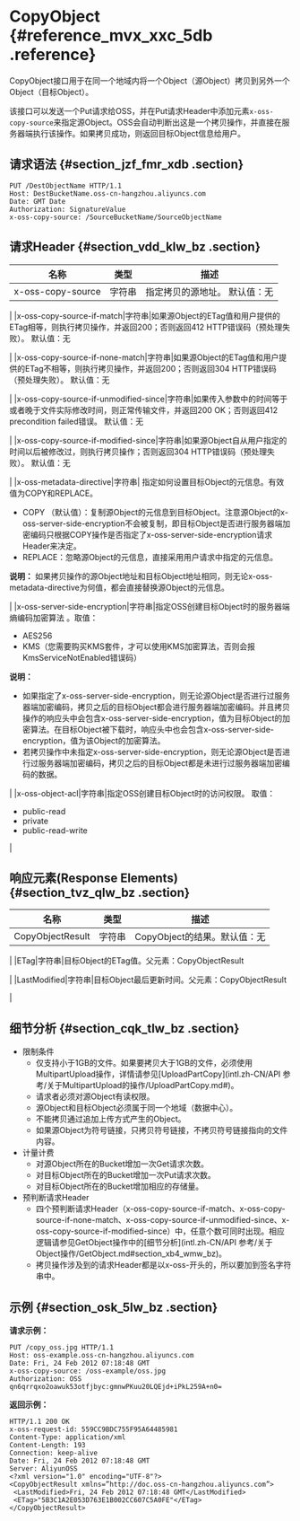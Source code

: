 # CopyObject {#reference_mvx_xxc_5db .reference}

CopyObject接口用于在同一个地域内将一个Object（源Object）拷贝到另外一个Object（目标Object）。

该接口可以发送一个Put请求给OSS，并在Put请求Header中添加元素`x-oss-copy-source`来指定源Object。OSS会自动判断出这是一个拷贝操作，并直接在服务器端执行该操作。如果拷贝成功，则返回目标Object信息给用户。

## 请求语法 {#section_jzf_fmr_xdb .section}

```
PUT /DestObjectName HTTP/1.1
Host: DestBucketName.oss-cn-hangzhou.aliyuncs.com
Date: GMT Date
Authorization: SignatureValue
x-oss-copy-source: /SourceBucketName/SourceObjectName
```

## 请求Header {#section_vdd_klw_bz .section}

|名称|类型|描述|
|--|--|--|
|x-oss-copy-source|字符串|指定拷贝的源地址。 默认值：无

|
|x-oss-copy-source-if-match|字符串|如果源Object的ETag值和用户提供的ETag相等，则执行拷贝操作，并返回200；否则返回412 HTTP错误码（预处理失败）。 默认值：无

|
|x-oss-copy-source-if-none-match|字符串|如果源Object的ETag值和用户提供的ETag不相等，则执行拷贝操作，并返回200；否则返回304 HTTP错误码（预处理失败）。 默认值：无

|
|x-oss-copy-source-if-unmodified-since|字符串|如果传入参数中的时间等于或者晚于文件实际修改时间，则正常传输文件，并返回200 OK；否则返回412 precondition failed错误。 默认值：无

|
|x-oss-copy-source-if-modified-since|字符串|如果源Object自从用户指定的时间以后被修改过，则执行拷贝操作；否则返回304 HTTP错误码（预处理失败）。 默认值：无

|
|x-oss-metadata-directive|字符串| 指定如何设置目标Object的元信息。有效值为COPY和REPLACE。

-   COPY （默认值）：复制源Object的元信息到目标Object。注意源Object的x-oss-server-side-encryption不会被复制，即目标Object是否进行服务器端加密编码只根据COPY操作是否指定了x-oss-server-side-encryption请求Header来决定。
-   REPLACE：忽略源Object的元信息，直接采用用户请求中指定的元信息。

**说明：** 如果拷贝操作的源Object地址和目标Object地址相同，则无论x-oss-metadata-directive为何值，都会直接替换源Object的元信息。

 |
|x-oss-server-side-encryption|字符串|指定OSS创建目标Object时的服务器端熵编码加密算法 。取值：

-   AES256
-   KMS（您需要购买KMS套件，才可以使用KMS加密算法，否则会报KmsServiceNotEnabled错误码）

**说明：** 

-   如果指定了x-oss-server-side-encryption，则无论源Object是否进行过服务器端加密编码，拷贝之后的目标Object都会进行服务器端加密编码。并且拷贝操作的响应头中会包含x-oss-server-side-encryption，值为目标Object的加密算法。在目标Object被下载时，响应头中也会包含x-oss-server-side-encryption，值为该Object的加密算法。
-   若拷贝操作中未指定x-oss-server-side-encryption，则无论源Object是否进行过服务器端加密编码，拷贝之后的目标Object都是未进行过服务器端加密编码的数据。

|
|x-oss-object-acl|字符串|指定OSS创建目标Object时的访问权限。 取值：

-   public-read
-   private
-   public-read-write

|

## 响应元素\(Response Elements\) {#section_tvz_qlw_bz .section}

|名称|类型|描述|
|--|--|--|
|CopyObjectResult|字符串|CopyObject的结果。默认值：无

|
|ETag|字符串|目标Object的ETag值。父元素：CopyObjectResult

|
|LastModified|字符串|目标Object最后更新时间。父元素：CopyObjectResult

|

## 细节分析 {#section_cqk_tlw_bz .section}

-   限制条件
    -   仅支持小于1GB的文件。如果要拷贝大于1GB的文件，必须使用MultipartUpload操作，详情请参见[UploadPartCopy](intl.zh-CN/API 参考/关于MultipartUpload的操作/UploadPartCopy.md#)。
    -   请求者必须对源Object有读权限。
    -   源Object和目标Object必须属于同一个地域（数据中心）。
    -   不能拷贝通过追加上传方式产生的Object。
    -   如果源Object为符号链接，只拷贝符号链接，不拷贝符号链接指向的文件内容。
-   计量计费
    -   对源Object所在的Bucket增加一次Get请求次数。
    -   对目标Object所在的Bucket增加一次Put请求次数。
    -   对目标Object所在的Bucket增加相应的存储量。
-   预判断请求Header
    -   四个预判断请求Header（x-oss-copy-source-if-match、x-oss-copy-source-if-none-match、x-oss-copy-source-if-unmodified-since、x-oss-copy-source-if-modified-since）中，任意个数可同时出现。相应逻辑请参见GetObject操作中的[细节分析](intl.zh-CN/API 参考/关于Object操作/GetObject.md#section_xb4_wmw_bz)。
    -   拷贝操作涉及到的请求Header都是以x-oss-开头的，所以要加到签名字符串中。

## 示例 {#section_osk_5lw_bz .section}

**请求示例：**

```
PUT /copy_oss.jpg HTTP/1.1
Host: oss-example.oss-cn-hangzhou.aliyuncs.com
Date: Fri, 24 Feb 2012 07:18:48 GMT
x-oss-copy-source: /oss-example/oss.jpg
Authorization: OSS qn6qrrqxo2oawuk53otfjbyc:gmnwPKuu20LQEjd+iPkL259A+n0=
```

**返回示例：**

```
HTTP/1.1 200 OK
x-oss-request-id: 559CC9BDC755F95A64485981
Content-Type: application/xml
Content-Length: 193
Connection: keep-alive
Date: Fri, 24 Feb 2012 07:18:48 GMT
Server: AliyunOSS
<?xml version="1.0" encoding="UTF-8"?>
<CopyObjectResult xmlns=”http://doc.oss-cn-hangzhou.aliyuncs.com”>
 <LastModified>Fri, 24 Feb 2012 07:18:48 GMT</LastModified>
 <ETag>"5B3C1A2E053D763E1B002CC607C5A0FE"</ETag>
</CopyObjectResult>
```

